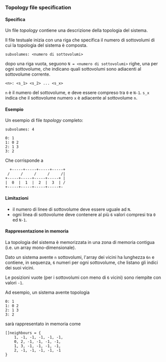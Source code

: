 ### Topology file specification

#### Specifica 

Un file *topology* contiene una descrizione della topologia
del sistema.

Il file testuale inizia con una riga che specifica
il numero di sottovolumi di cui la topologia del sistema
è composta.

    subvolumes: <numero di sottovolumi>

dopo una riga vuota, seguono `N = <numero di sottovolumi>`
righe, una per ogni sottovolume, che indicano quali 
sottovolumi sono adiacenti al sottovolume corrente.

    <n>: <s_1> <s_2> ... <s_x>

`n` è il numero del sottovolume, e deve essere compreso tra
`0` e `N-1`. `s_x` indica che il sottovolume numero `x` è
adiacente al sottovolume `n`. 

#### Esempio

Un esempio di file *topology* completo:

    subvolumes: 4
    
	0: 1
	1: 0 2
	2: 1 3
	3: 2

Che corrisponde a

      +-----+-----+-----+-----+
     /     /     /     /     /|
    +-----+-----+-----+-----+ |
    |  0  |  1  |  2  |  3  | / 
    +-----+-----+-----+-----+-

#### Limitazioni

- il numero di linee di sottovolume deve essere uguale ad `N`.
- ogni linea di sottovolume deve contenere al più `6` valori
compresi tra `0` ed `N-1`.

#### Rappresentazione in memoria

La topologia del sistema è memorizzata in una zona di memoria
contigua (i.e. un array mono-dimensionale).

Dato un sistema avente `n` sottovolumi, l'array dei vicini ha
lunghezza `6n` e contiene, in sequenza, `6` numeri per ogni
sottovolume, che listano gli indici dei suoi vicini.

Le posizioni vuote (per i sottovolumi con meno di `6` vicini)
sono riempite con valori `-1`.

Ad esempio, un sistema avente topologia

    0: 1
    1: 0 2
    2: 1 3
    3: 2

sarà rappresentato in memoria come

    []neighbours = {
    	1, -1, -1, -1, -1, -1,
    	0, 2, -1, -1, -1, -1,
    	1, 3, -1, -1, -1, -1,
    	2, -1, -1, -1, -1, -1
    }


